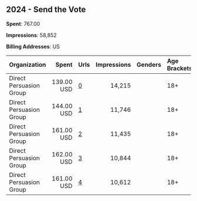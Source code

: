 ## 2024 - Send the Vote 
**Spent**: 767.00

**Impressions**: 58,852

**Billing Addresses**: US

|Organization|Spent|Urls|Impressions|Genders|Age Brackets|Country Codes|
|:---|---:|:---|---:|:---|:---|:---|
|Direct Persuasion Group|139.00 USD|[0](https://www.snap.com/political-ads/asset/3fc8f56bde6b706e0188bca1983656a06b95e330a0571bef76ce874cc305186e?mediaType=mp4)|14,215||18+|united states|
|Direct Persuasion Group|144.00 USD|[1](https://www.snap.com/political-ads/asset/3fc8f56bde6b706e0188bca1983656a06b95e330a0571bef76ce874cc305186e?mediaType=mp4)|11,746||18+|united states|
|Direct Persuasion Group|161.00 USD|[2](https://www.snap.com/political-ads/asset/3fc8f56bde6b706e0188bca1983656a06b95e330a0571bef76ce874cc305186e?mediaType=mp4)|11,435||18+|united states|
|Direct Persuasion Group|162.00 USD|[3](https://www.snap.com/political-ads/asset/42cd8373e272fd8dec64a2f686c39f6a5038bf149f87ca00841214e207faa0a0?mediaType=mp4)|10,844||18+|united states|
|Direct Persuasion Group|161.00 USD|[4](https://www.snap.com/political-ads/asset/3fc8f56bde6b706e0188bca1983656a06b95e330a0571bef76ce874cc305186e?mediaType=mp4)|10,612||18+|united states|
